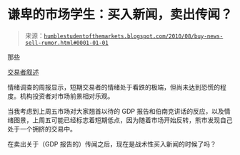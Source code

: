<!--yml

类别：未分类

日期：2024-05-18 04:42:18

-->

# 谦卑的市场学生：买入新闻，卖出传闻？

> 来源：[`humblestudentofthemarkets.blogspot.com/2010/08/buy-news-sell-rumor.html#0001-01-01`](https://humblestudentofthemarkets.blogspot.com/2010/08/buy-news-sell-rumor.html#0001-01-01)

那些

[交易者叙述](http://www.tradersnarrative.com/sentiment-overview-week-of-august-27th-2010-4606.html)

情绪调查的周报显示，短期交易者的情绪处于看跌的极端，但尚未达到恐慌的程度。机构投资者对市场前景相对乐观。

当我考虑到上周五市场对大家翘首以待的 GDP 报告和伯南克讲话的反应，以及情绪图景，上周五可能已经标志着短期低点，因为随着市场开始反转，熊市发现自己处于一个拥挤的交易中。

在卖出关于（GDP 报告的）传闻之后，现在是战术性买入新闻的时候了吗？
